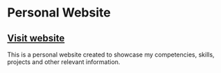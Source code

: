 # Personal Website

## [Visit website](kgaolodevs.github.io)

This is a personal website created to showcase my competencies, skills, projects and other relevant information.
